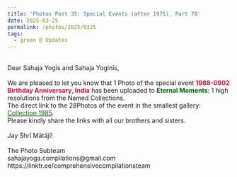 ```yaml
---
title: 'Photos Post 35: Special Events (after 1975), Part 78'
date: 2025-03-25
permalink: /photos/2025/0325
tags:
  - green @ Updates
---
```


<p>
<br>
Dear Sahaja Yogis and Sahaja Yoginīs,<br>
<br>
We are pleased to let you know that 1 Photo of the special event <font color="Crimson"><b>1988-0902 Birthday Anniversary, India</b></font> has been uploaded to <font color="DarkGreen"><b>Eternal Moments</b></font>: 1 high resolutions from the Named Collections.<br>
The direct link to the 28Photos of the event in the smallest gallery: <a href="https://eternalmoments.smugmug.com/Countries/India/1988-01-to-11"><font color="DarkGreen">Collection 1985</font></a>.<br>
Please kindly share the links with all our brothers and sisters.<br>
<br>
Jay Śhrī Mātājī!<br>
<br>
The Photo Subteam<br>
sahajayoga.compilations@gmail.com<br>
https://linktr.ee/comprehensivecompilationsteam
</p>